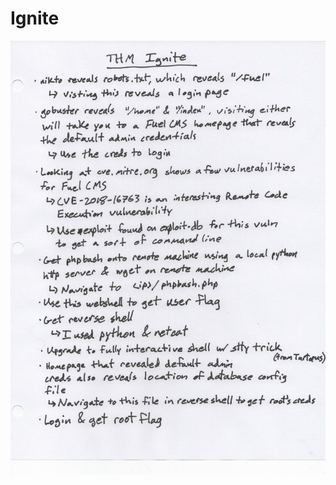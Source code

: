 # Ignite

![Ignite.jpeg](https://github.com/sdvickers98/TryHackMe-Writeups/blob/main/images/Ignite.jpeg)
